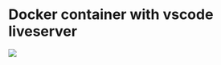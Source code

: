 # Docker container with vscode liveserver
<img src='https://drive.google.com/uc?export=view&id=1Qt5o5Yt3I5up-foLJt4H7AwF5eAApvAa'>
